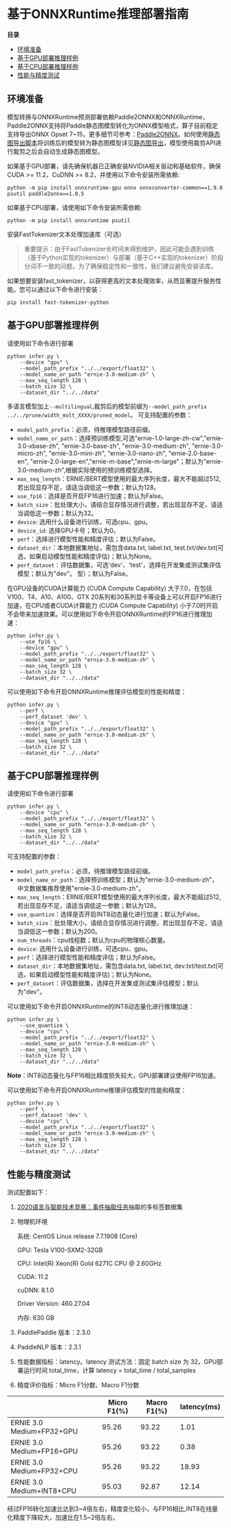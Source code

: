# 基于ONNXRuntime推理部署指南

**目录**
   * [环境准备](#环境准备)
   * [基于GPU部署推理样例](#基于GPU部署推理样例)
   * [基于CPU部署推理样例](#基于CPU部署推理样例)
   * [性能与精度测试](#性能与精度测试)
## 环境准备

模型转换与ONNXRuntime预测部署依赖Paddle2ONNX和ONNXRuntime，Paddle2ONNX支持将Paddle静态图模型转化为ONNX模型格式，算子目前稳定支持导出ONNX Opset 7~15，更多细节可参考：[Paddle2ONNX](https://github.com/PaddlePaddle/Paddle2ONNX)。如何使用[静态图导出脚本](../../export_model.py)将训练后的模型转为静态图模型详见[静态图导出](../../README.md)，模型使用裁剪API进行裁剪之后会自动生成静态图模型。

如果基于GPU部署，请先确保机器已正确安装NVIDIA相关驱动和基础软件，确保CUDA >= 11.2，CuDNN >= 8.2，并使用以下命令安装所需依赖:
```shell
python -m pip install onnxruntime-gpu onnx onnxconverter-common==1.9.0 psutil paddle2onnx==1.0.5
```

如果基于CPU部署，请使用如下命令安装所需依赖:
```shell
python -m pip install onnxruntime psutil
```

安装FastTokenizer文本处理加速库（可选）
> 重要提示：由于FastTokenizer长时间未得到维护，因此可能会遇到训练（基于Python实现的tokenizer）与部署（基于C++实现的tokenizer）阶段分词不一致的问题。为了确保稳定性和一致性，我们建议避免安装该库。

如果想要安装fast_tokenizer，以获得更高的文本处理效率，从而显著提升服务性能。您可以通过以下命令进行安装：
```shell
pip install fast-tokenizer-python
```

## 基于GPU部署推理样例
请使用如下命令进行部署
```
python infer.py \
    --device "gpu" \
    --model_path_prefix "../../export/float32" \
    --model_name_or_path "ernie-3.0-medium-zh" \
    --max_seq_length 128 \
    --batch_size 32 \
    --dataset_dir "../../data"
```
多语言模型加上`--multilingual`,裁剪后的模型前缀为`--model_path_prefix ../../prune/width_mult_XXXX/pruned_model`。
可支持配置的参数：

* `model_path_prefix`：必须，待推理模型路径前缀。
* `model_name_or_path`：选择预训练模型,可选"ernie-1.0-large-zh-cw","ernie-3.0-xbase-zh", "ernie-3.0-base-zh", "ernie-3.0-medium-zh", "ernie-3.0-micro-zh", "ernie-3.0-mini-zh", "ernie-3.0-nano-zh", "ernie-2.0-base-en", "ernie-2.0-large-en","ernie-m-base","ernie-m-large"；默认为"ernie-3.0-medium-zh",根据实际使用的预训练模型选择。
* `max_seq_length`：ERNIE/BERT模型使用的最大序列长度，最大不能超过512, 若出现显存不足，请适当调低这一参数；默认为128。
* `use_fp16`：选择是否开启FP16进行加速；默认为False。
* `batch_size`：批处理大小，请结合显存情况进行调整，若出现显存不足，请适当调低这一参数；默认为32。
* `device`: 选用什么设备进行训练，可选cpu、gpu。
* `device_id`: 选择GPU卡号；默认为0。
* `perf`：选择进行模型性能和精度评估；默认为False。
* `dataset_dir`：本地数据集地址，需包含data.txt, label.txt, test.txt/dev.txt(可选，如果启动模型性能和精度评估)；默认为None。
* `perf_dataset`：评估数据集，可选'dev'、'test'，选择在开发集或测试集评估模型；默认为"dev"。
型）；默认为False。

在GPU设备的CUDA计算能力 (CUDA Compute Capability) 大于7.0，在包括V100、T4、A10、A100、GTX 20系列和30系列显卡等设备上可以开启FP16进行加速，在CPU或者CUDA计算能力 (CUDA Compute Capability) 小于7.0时开启不会带来加速效果。可以使用如下命令开启ONNXRuntime的FP16进行推理加速：

```
python infer.py \
    --use_fp16 \
    --device "gpu" \
    --model_path_prefix "../../export/float32" \
    --model_name_or_path "ernie-3.0-medium-zh" \
    --max_seq_length 128 \
    --batch_size 32 \
    --dataset_dir "../../data"
```

可以使用如下命令开启ONNXRuntime推理评估模型的性能和精度：

```
python infer.py \
    --perf \
    --perf_dataset 'dev' \
    --device "gpu" \
    --model_path_prefix "../../export/float32" \
    --model_name_or_path "ernie-3.0-medium-zh" \
    --max_seq_length 128 \
    --batch_size 32 \
    --dataset_dir "../../data"
```

## 基于CPU部署推理样例

请使用如下命令进行部署
```
python infer.py \
    --device "cpu" \
    --model_path_prefix "../../export/float32" \
    --model_name_or_path "ernie-3.0-medium-zh" \
    --max_seq_length 128 \
    --batch_size 32 \
    --dataset_dir "../../data"
```

可支持配置的参数：

* `model_path_prefix`：必须，待推理模型路径前缀。
* `model_name_or_path`：选择预训练模型；默认为"ernie-3.0-medium-zh"，中文数据集推荐使用"ernie-3.0-medium-zh"。
* `max_seq_length`：ERNIE/BERT模型使用的最大序列长度，最大不能超过512, 若出现显存不足，请适当调低这一参数；默认为128。
* `use_quantize`：选择是否开启INT8动态量化进行加速；默认为False。
* `batch_size`：批处理大小，请结合显存情况进行调整，若出现显存不足，请适当调低这一参数；默认为200。
* `num_threads`：cpu线程数；默认为cpu的物理核心数量。
* `device`: 选用什么设备进行训练，可选cpu、gpu。
* `perf`：选择进行模型性能和精度评估；默认为False。
* `dataset_dir`：本地数据集地址，需包含data.txt, label.txt, dev.txt/test.txt(可选，如果启动模型性能和精度评估)；默认为None。
* `perf_dataset`：评估数据集，选择在开发集或测试集评估模型；默认为"dev"。

可以使用如下命令开启ONNXRuntime的INT8动态量化进行推理加速：

```
python infer.py \
    --use_quantize \
    --device "cpu" \
    --model_path_prefix "../../export/float32" \
    --model_name_or_path "ernie-3.0-medium-zh" \
    --max_seq_length 128 \
    --batch_size 32 \
    --dataset_dir "../../data"
```

**Note**：INT8动态量化与FP16相比精度损失较大，GPU部署建议使用FP16加速。

可以使用如下命令开启ONNXRuntime推理评估模型的性能和精度：

```
python infer.py \
    --perf \
    --perf_dataset 'dev' \
    --device "cpu" \
    --model_path_prefix "../../export/float32" \
    --model_name_or_path "ernie-3.0-medium-zh" \
    --max_seq_length 128 \
    --batch_size 32 \
    --dataset_dir "../../data"
```

## 性能与精度测试


测试配置如下：

1. [2020语言与智能技术竞赛：事件抽取任务](https://aistudio.baidu.com/aistudio/competition/detail/32/0/introduction)抽取的多标签数据集

2. 物理机环境

    系统: CentOS Linux release 7.7.1908 (Core)

    GPU: Tesla V100-SXM2-32GB

    CPU: Intel(R) Xeon(R) Gold 6271C CPU @ 2.60GHz

    CUDA: 11.2

    cuDNN: 8.1.0

    Driver Version: 460.27.04

    内存: 630 GB

3. PaddlePaddle 版本：2.3.0

4. PaddleNLP 版本：2.3.1

5. 性能数据指标：latency。latency 测试方法：固定 batch size 为 32，GPU部署运行时间 total_time，计算 latency = total_time / total_samples

6. 精度评价指标：Micro F1分数、Macro F1分数

|                            | Micro F1(%)   | Macro F1(%) | latency(ms) |
| -------------------------- | ------------ | ------------- |------------- |
| ERNIE 3.0 Medium+FP32+GPU  | 95.26|93.22| 1.01|
| ERNIE 3.0 Medium+FP16+GPU  | 95.26|93.22| 0.38|
| ERNIE 3.0 Medium+FP32+CPU  | 95.26|93.22|  18.93 |
| ERNIE 3.0 Medium+INT8+CPU  | 95.03 | 92.87| 12.14  |


经过FP16转化加速比达到3~4倍左右，精度变化较小，与FP16相比,INT8在线量化精度下降较大，加速比在1.5~2倍左右。
